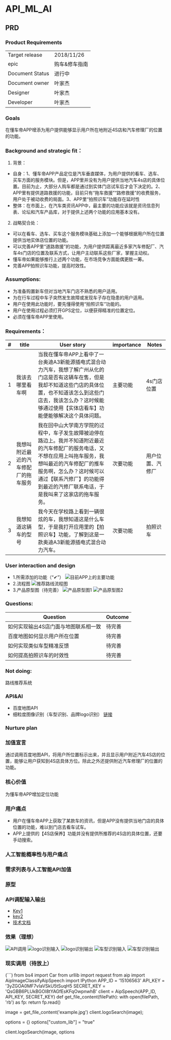 # API_ML_AI
## PRD

### Product Requirements
| | |
|--------------|----|
|Target release|2018/11/26|
|epic|购车&修车指南|
|Document Status|进行中|
|Document owner|叶家杰|
|Designer|叶家杰|
|Developer|叶家杰|

### Goals
在懂车帝APP增添为用户提供能够显示用户所在地附近4S店和汽车修理厂的位置的功能。
### Background and strategic fit：
1. 背景：
- 自身：1、懂车帝APP产品定位是汽车垂直媒体，为用户提供的看车、选车、买车方面的服务模块。但是，APP里并没有为用户提供当地汽车4s店的具体位置。目前为止，大部分人购车都是通过到实体门店试车后才会下决定的。2、APP里有提供道路救援的功能，目前只有“拖车救援”“路修救援”的收费服务，用户处于被动收费的局面。3、APP里“拍照识车”功能存在延时性
- 整体：在市面上，在汽车类资讯APP中，最主要的功能应该就是资讯信息列表、论坛和汽车产品库，对于提供上述两个功能的应用基本没有。
2. 战略契合处：
- 可以在看车、选车、买车这个服务模块基础上添加一个能够根据用户所在位置提供当地实体店位置的功能。
- 可以完善APP里“道路救援”的功能，为用户提供距离最近多家汽车修配厂、汽车4s门店的位置及联系方式，让用户主动联系这些厂家，掌握主动权。
- 懂车帝如果能够推行上述两个功能，在市场竞争方面能偶更胜一筹。
- 完善APP拍照识车功能，提高时效性。
### Assumptions: 
- 为准备购置新车但对当地汽车门店不熟悉的用户适用。
- 为在行车过程中车子突然发生故障或发现车子存在隐患的用户适用。
- 用户在使用此功能时，要先懂得使用“拍照识车”功能的。
- 用户在使用过程必须打开GPS定位，以便获得精准的位置定位。
- 必须在懂车帝APP里使用。
### Requirements：

|#|title|User story|importance|Notes |
|--------------|----|----|-----|-----|
|1|我该去哪里看车啊|当我在懂车帝APP上看中了一台奥迪A3新能源插电式混合动力汽车，我想了解广州从化的门店是否有这辆车在售，但是我却不知道这些门店的具体位置，也不知道该怎么到这些门店去，我该怎么办？这时候能够通过使用【实体店看车】功能便能够解决这个具体问题。|主要功能|4s门店位置|
|2|我想叫附近最近的汽车修配厂的拖车服务|我在回中山大学南方学院的过程中，车子发生故障被迫停在路边上。我并不知道附近最近的汽车修配厂的服务电话，又不想在应用上叫拖车服务，我想叫最近的汽车修配厂的推车服务啊，怎么办？这时候可以通过【联系汽修厂】的功能得到最近的汽修厂联系电话，于是我叫来了这家店的拖车服务。|次要功能|用户位置、汽修厂|
|3|我想知道这辆车的型号|我今天在学校路上看到一辆很炫的车，我想知道这是什么车型，于是我打开应用里的【拍照识车】功能，了解到这是一款奥迪A3新能源插电式混合动力汽车。|次要功能|拍照识车|

### User interaction and design
- 1.所需添加的功能（“✔”）
![目前APP上的主要功能](https://github.com/Yejiejie/API_ML_AI/blob/master/%E7%9B%AE%E5%89%8DAPP%E4%B8%8A%E4%B8%BB%E8%A6%81%E5%8A%9F%E8%83%BD%26%E8%A6%81%E5%A2%9E%E5%8A%A0%E5%8A%9F%E8%83%BD.png)
- 2.流程图
![推荐路线流程图](https://github.com/Yejiejie/API_ML_AI/blob/master/%E7%94%A8%E6%88%B7%E6%B5%81%E7%A8%8B%E5%9B%BE.png)
- 3.产品原型图（待完善）
![产品原型图1](https://github.com/Yejiejie/API_ML_AI/blob/master/%E5%8E%9F%E5%9E%8B1.png)
![产品原型图2](https://github.com/Yejiejie/API_ML_AI/blob/master/%E5%8E%9F%E5%9E%8B2.png)
### Questions:
|Question|Outcome|
|--------|-------|
|如何实现输出4S店门面与地图联系相一致|待完善|
|百度地图如何显示用户所在位置|待完善|
|如何实现类似车型精准反馈|待完善|
|如何提高拍照识车的时效性|待完善|
### Not doing: 
路线推荐系统
### API&AI
- 百度地图API
- 细粒度图像识别（车型识别、品牌logo识别）
[链接](http://ai.baidu.com/tech/imagerecognition/fine_grained)
### Nurture plan
### 加值宣言
通过调用百度地图API，将用户所位置标示出来，并且显示用户附近汽车4S店的位置，能够让用户获知到4S店具体方位。除此之外还提供附近汽车修理厂的位置的功能。
### 核心价值
为懂车帝APP增加定位功能
### 用户痛点
- 用户在懂车帝APP上获取了某款车的资讯，但是APP没有提供当地门店的具体位置的功能，难以到门店去看车试车。
- APP上提供的【4S店保养】功能并没有提供所推荐的4S店的具体位置，还要手动搜索。
### 人工智能概率性与用户痛点
### 需求列表与人工智能API加值
### 原型
### API调配输入输出
- [Key1](http://lbsyun.baidu.com/apiconsole/key)
- [key2](https://console.bce.baidu.com/ai/?_=1544405088209&fromai=1#/ai/imagerecognition/overview/index)
- [技术文档](http://lbsyun.baidu.com/index.php?title=androidsdk)
### 效果（理想）
![API调用](https://github.com/Yejiejie/API_ML_AI/blob/master/API%E8%B0%83%E7%94%A8.png)
![logo识别输入](https://github.com/Yejiejie/API_ML_AI/blob/master/logo%E8%AF%86%E5%88%AB%E8%BE%93%E5%85%A5.png)
![logo识别输出](https://github.com/Yejiejie/API_ML_AI/blob/master/logo%E8%AF%86%E5%88%AB%E8%BE%93%E5%87%BA.png)
![车型识别输入](https://github.com/Yejiejie/API_ML_AI/blob/master/%E8%BD%A6%E5%9E%8B%E8%AF%86%E5%88%AB%E8%BE%93%E5%85%A5.png)
![车型识别输出](https://github.com/Yejiejie/API_ML_AI/blob/master/%E8%BD%A6%E5%9E%8B%E8%AF%86%E5%88%AB%E8%BE%93%E5%87%BA.png)
### 现实调用（待放上）
(```)
from bs4 import Car
from urllib import request
from aip import AipImageClassify​AipSpeech
import IPython
APP_ID = '15106563'
API_KEY = '3yZGOA0MF7vIaVSkU5tSuqH5
SECRET_KEY = 'QsGBB6PLUkBGOl8tYAGfEsKFqOwpnwhB'
client = AipSpeech(APP_ID, API_KEY, SECRET_KEY)
def get_file_content(filePath):
    with open(filePath, 'rb') as fp:
        return fp.read()

image = get_file_content('example.jpg')
client.logoSearch(image);

options = {}
options["custom_lib"] = "true"


client.logoSearch(image, options

